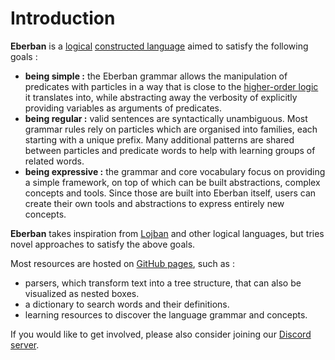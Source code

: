 # Introduction

__Eberban__ is a [logical] [constructed language] aimed to satisfy the
following goals :

- __being simple :__ the Eberban grammar allows the manipulation of predicates
  with particles in a way that is close to the [higher-order logic] it
  translates into, while abstracting away the verbosity of explicitly
  providing variables as arguments of predicates.
- __being regular :__ valid sentences are syntactically unambiguous. Most
  grammar rules rely on particles which are organised into families, each
  starting with a unique prefix. Many additional patterns are shared between
  particles and predicate words to help with learning groups of related words.
- __being expressive :__ the grammar and core vocabulary focus on providing a
  simple framework, on top of which can be built abstractions, complex concepts
  and tools. Since those are built into Eberban itself, users can create their
  own tools and abstractions to express entirely new concepts.

__Eberban__ takes inspiration from [Lojban] and other logical languages, but
tries novel approaches to satisfy the above goals.

Most resources are hosted on [GitHub pages], such as :

- parsers, which transform text into a tree structure, that can also be
  visualized as nested boxes.
- a dictionary to search words and their definitions.
- learning resources to discover the language grammar and concepts.

If you would like to get involved, please also consider joining our
[Discord server].

[Lojban]: https://mw.lojban.org/papri/Lojban
[logical]: https://en.wikipedia.org/wiki/Engineered_language#Logical_languages
[constructed language]: https://en.wikipedia.org/wiki/Constructed_language
[higher-order logic]: https://en.wikipedia.org/wiki/Higher-order_logic
[GitHub pages]: https://eberban.github.io/eberban/
[Discord server]: https://discord.com/invite/KKB79RwWUc